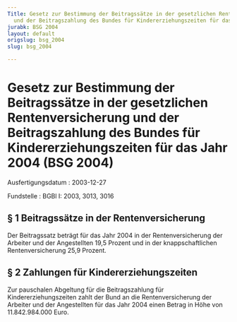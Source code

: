 ```yaml
---
Title: Gesetz zur Bestimmung der Beitragssätze in der gesetzlichen Rentenversicherung
  und der Beitragszahlung des Bundes für Kindererziehungszeiten für das Jahr 2004
jurabk: BSG 2004
layout: default
origslug: bsg_2004
slug: bsg_2004

---
```


# Gesetz zur Bestimmung der Beitragssätze in der gesetzlichen Rentenversicherung und der Beitragszahlung des Bundes für Kindererziehungszeiten für das Jahr 2004 (BSG 2004)

Ausfertigungsdatum
:   2003-12-27

Fundstelle
:   BGBl I: 2003, 3013, 3016



## § 1 Beitragssätze in der Rentenversicherung

Der Beitragssatz beträgt für das Jahr 2004 in der Rentenversicherung der Arbeiter und der Angestellten 19,5 Prozent und in der knappschaftlichen Rentenversicherung 25,9 Prozent.


## § 2 Zahlungen für Kindererziehungszeiten

Zur pauschalen Abgeltung für die Beitragszahlung für Kindererziehungszeiten zahlt der Bund an die Rentenversicherung der Arbeiter und der Angestellten für das Jahr 2004 einen Betrag in Höhe von 11.842.984.000 Euro.

